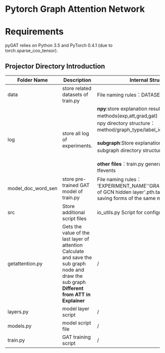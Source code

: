 # Pytorch Graph Attention Network

# Requirements

pyGAT relies on Python 3.5 and PyTorch 0.4.1 (due to torch.sparse_coo_tensor).

## Projector Directory Introduction
| Folder Name     | Description  | Internal Structure Description|
|----------|-------------------|--------------|
| data  | store related datasets of train.py  |File naming rules：DATASET/'GRAPH_TYPE'|
| log  | store all log of experiments.  |**npy**:store explanation results of different methods(exp,att,grad,gat)（**values**）<br>npy directory structure：method/graph_type/label_idx/*.npy files<br><br>**subgraph**:Store explanation results（**subgraph**）<br>subgraph directory structure：同npy<br><br>**other files**：train.py generated model training progress tfevents|
| model_doc_word_sen  | store pre-trained GAT model of train.py  |File naming rules：<br>'EXPERIMENT_NAME'_'GRAPH_TYPE'_'method'_h'dimension of GCN hidden layer'.pth.tar and 68.pkl They are different saving forms of the same model|
| src  | Store additional script files  |io_utils.py Script for configuring io|
| getattention.py  | Gets the value of the last layer of attention <br>Calculate and save the sub graph node and draw the sub graph <br>**Different from ATT in Explainer**  |/|
|layers.py |model layer script|/|
|models.py |model script file|/|
|train.py |GAT training script|/|
